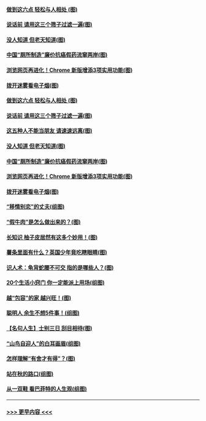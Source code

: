#### [做到这六点 轻松与人相处 (图)](../pages/p8/907429.md?t=09190555) 
#### [说话前 请用这三个筛子过滤一遍(图)](../pages/p8/906928.md?t=09190555) 
#### [没人知道 但老天知道(图)](../pages/p8/907731.md?t=09190555) 
#### [中国“厕所制造”廉价抗癌假药流窜两岸(图)](../pages/p8/907723.md?t=09190555) 
#### [浏览网页再进化！Chrome 新版增添3项实用功能(图)](../pages/p8/907714.md?t=09190555) 
#### [拨开迷雾看电子烟(图)](../pages/p8/907427.md?t=09190555) 
#### [做到这六点 轻松与人相处 (图)](../pages/p8/907429.md?t=09190555) 
#### [说话前 请用这三个筛子过滤一遍(图)](../pages/p8/906928.md?t=09190555) 
#### [这五种人不能当朋友 请速速远离(图)](../pages/p8/907726.md?t=09190555) 
#### [没人知道 但老天知道(图)](../pages/p8/907731.md?t=09190555) 
#### [中国“厕所制造”廉价抗癌假药流窜两岸(图)](../pages/p8/907723.md?t=09190555) 
#### [浏览网页再进化！Chrome 新版增添3项实用功能(图)](../pages/p8/907714.md?t=09190555) 
#### [拨开迷雾看电子烟(图)](../pages/p8/907427.md?t=09190555) 
#### [“移情别恋”的丈夫(组图)](../pages/p8/907644.md?t=09190555) 
#### [“假牛肉”是怎么做出来的？(图)](../pages/p8/907668.md?t=09190555) 
#### [长知识 柚子皮居然有这多个妙用！(图)](../pages/p8/907425.md?t=09190555) 
#### [薯条里面有什么？英国少年竟吃瞎眼睛(图)](../pages/p8/907381.md?t=09190555) 
#### [识人术：龟背蛇腰不可交 指的是哪些人？(图)](../pages/p8/907503.md?t=09190555) 
#### [20个生活小窍门 你一定能派上用场(组图)](../pages/p8/907510.md?t=09190555) 
#### [越“包容”的家 越兴旺！(图)](../pages/p8/907328.md?t=09190555) 
#### [聪明人 余生不想5件事！(组图)](../pages/p8/907364.md?t=09190555) 
#### [【名句人生】士别三日 刮目相待(图)](../pages/p8/906988.md?t=09190555) 
#### [“山鸟自迎人”的白耳画眉(组图)](../pages/p8/907332.md?t=09190555) 
#### [怎样理解“有舍才有得”？(图)](../pages/p8/906872.md?t=09190555) 
#### [站在秋的路口(组图)](../pages/p8/906914.md?t=09190555) 
#### [从一双鞋 看巴菲特的人生观(组图)](../pages/p8/907311.md?t=09190555) 

----
#### [ >>> 更早内容 <<< ](../indexes/p8-earlier.md)
